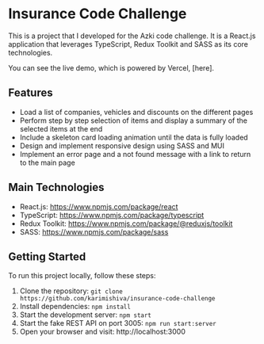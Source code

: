 # Insurance Code Challenge

This is a project that I developed for the Azki code challenge. It is a React.js application that leverages TypeScript, Redux Toolkit and SASS as its core technologies.

You can see the live demo, which is powered by Vercel, [here].

## Features

- Load a list of companies, vehicles and discounts on the different pages
- Perform step by step selection of items and display a summary of the selected items at the end
- Include a skeleton card loading animation until the data is fully loaded
- Design and implement responsive design using SASS and MUI
- Implement an error page and a not found message with a link to return to the main page

## Main Technologies

- React.js: https://www.npmjs.com/package/react
- TypeScript: https://www.npmjs.com/package/typescript
- Redux Toolkit: https://www.npmjs.com/package/@reduxjs/toolkit
- SASS: https://www.npmjs.com/package/sass

## Getting Started

To run this project locally, follow these steps:

1. Clone the repository: `git clone https://github.com/karimishiva/insurance-code-challenge`
2. Install dependencies: `npm install`
3. Start the development server: `npm start`
4. Start the fake REST API on port 3005: `npm run start:server`
5. Open your browser and visit: http://localhost:3000

